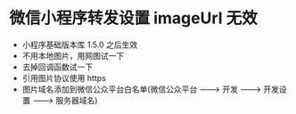# 微信小程序转发设置 imageUrl 无效

- 小程序基础版本库 1.5.0 之后生效
- 不用本地图片，用网图试一下
- 去掉回调函数试一下
- 引用图片协议使用 https
- 图片域名添加到微信公众平台白名单(微信公众平台 ---> 开发 ---> 开发设置 ---> 服务器域名)
